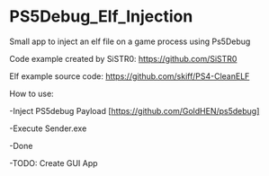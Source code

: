 # PS5Debug_Elf_Injection

Small app to inject an elf file on a game process using Ps5Debug

Code example created by SiSTR0: https://github.com/SiSTR0

Elf example source code: https://github.com/skiff/PS4-CleanELF

How to use:

-Inject PS5debug Payload [https://github.com/GoldHEN/ps5debug]

-Execute Sender.exe

-Done

-TODO: Create GUI App
